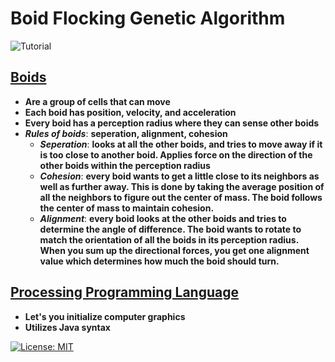 # Boid Flocking Genetic Algorithm

![Tutorial](https://img.shields.io/badge/Tutorial-lightorange)

## [Boids](https://en.wikipedia.org/wiki/Boids)

- **Are a group of cells that can move**
- **Each boid has position, velocity, and acceleration**
- **Every boid has a perception radius where they can sense other boids**
- **_Rules of boids_**: **seperation, alignment, cohesion**
  - **_Seperation_**: **looks at all the other boids, and tries to move away if it is too close to another boid. Applies force on the direction of the other boids within the perception radius**
  - **_Cohesion_**: **every boid wants to get a little close to its neighbors as well as further away. This is done by taking the average position of all the neighbors to figure out the center of mass. The boid follows the center of mass to maintain cohesion.**
  - **_Alignment_**: **every boid looks at the other boids and tries to determine the angle of difference. The boid wants to rotate to match the orientation of all the boids in its perception radius. When you sum up the directional forces, you get one alignment value which determines how much the boid should turn.**

## [Processing Programming Language](https://processing.org/download)

- **Let's you initialize computer graphics**
- **Utilizes Java syntax**

[![License: MIT](https://img.shields.io/badge/License-MIT%202024-orange.svg)](https://opensource.org/license/mit)

